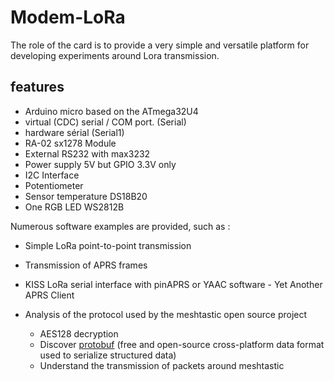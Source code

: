 # Modem-LoRa

The role of the card is to provide a very simple and versatile platform for developing experiments around Lora transmission.

## features

- Arduino micro based on the ATmega32U4
- virtual (CDC) serial / COM port. (Serial)
- hardware sérial (Serial1)
- RA-02  sx1278 Module
- External RS232 with max3232
- Power supply 5V but GPIO 3.3V only
- I2C Interface
- Potentiometer
- Sensor temperature DS18B20
- One RGB LED WS2812B

Numerous software examples are provided, such as :

- Simple LoRa point-to-point transmission
- Transmission of APRS frames 
- KISS LoRa serial interface with pinAPRS or YAAC software - Yet Another APRS Client

- Analysis of the protocol used by the meshtastic open source project
	- AES128 decryption
	- Discover [protobuf](https://en.wikipedia.org/wiki/Protocol_Buffers) (free and open-source cross-platform data format used to serialize structured data)
	- Understand the transmission of packets around meshtastic

